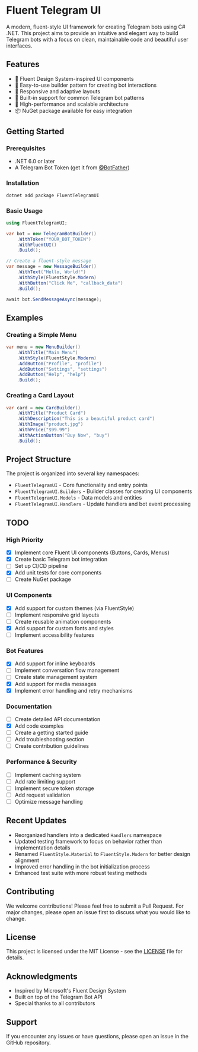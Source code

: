 # Fluent Telegram UI

A modern, fluent-style UI framework for creating Telegram bots using C# .NET. This project aims to provide an intuitive and elegant way to build Telegram bots with a focus on clean, maintainable code and beautiful user interfaces.

## Features

- 🎨 Fluent Design System-inspired UI components
- 🔧 Easy-to-use builder pattern for creating bot interactions
- 📱 Responsive and adaptive layouts
- 🎯 Built-in support for common Telegram bot patterns
- 🚀 High-performance and scalable architecture
- 📦 NuGet package available for easy integration

## Getting Started

### Prerequisites

- .NET 6.0 or later
- A Telegram Bot Token (get it from [@BotFather](https://t.me/botfather))

### Installation

```bash
dotnet add package FluentTelegramUI
```

### Basic Usage

```csharp
using FluentTelegramUI;

var bot = new TelegramBotBuilder()
    .WithToken("YOUR_BOT_TOKEN")
    .WithFluentUI()
    .Build();

// Create a fluent-style message
var message = new MessageBuilder()
    .WithText("Hello, World!")
    .WithStyle(FluentStyle.Modern)
    .WithButton("Click Me", "callback_data")
    .Build();

await bot.SendMessageAsync(message);
```

## Examples

### Creating a Simple Menu

```csharp
var menu = new MenuBuilder()
    .WithTitle("Main Menu")
    .WithStyle(FluentStyle.Modern)
    .AddButton("Profile", "profile")
    .AddButton("Settings", "settings")
    .AddButton("Help", "help")
    .Build();
```

### Creating a Card Layout

```csharp
var card = new CardBuilder()
    .WithTitle("Product Card")
    .WithDescription("This is a beautiful product card")
    .WithImage("product.jpg")
    .WithPrice("$99.99")
    .WithActionButton("Buy Now", "buy")
    .Build();
```

## Project Structure

The project is organized into several key namespaces:

- `FluentTelegramUI` - Core functionality and entry points
- `FluentTelegramUI.Builders` - Builder classes for creating UI components
- `FluentTelegramUI.Models` - Data models and entities
- `FluentTelegramUI.Handlers` - Update handlers and bot event processing

## TODO

### High Priority
- [x] Implement core Fluent UI components (Buttons, Cards, Menus)
- [x] Create basic Telegram bot integration
- [ ] Set up CI/CD pipeline
- [x] Add unit tests for core components
- [ ] Create NuGet package

### UI Components
- [x] Add support for custom themes (via FluentStyle)
- [ ] Implement responsive grid layouts
- [ ] Create reusable animation components
- [x] Add support for custom fonts and styles
- [ ] Implement accessibility features

### Bot Features
- [x] Add support for inline keyboards
- [ ] Implement conversation flow management
- [ ] Create state management system
- [x] Add support for media messages
- [x] Implement error handling and retry mechanisms

### Documentation
- [ ] Create detailed API documentation
- [x] Add code examples
- [ ] Create a getting started guide
- [ ] Add troubleshooting section
- [ ] Create contribution guidelines

### Performance & Security
- [ ] Implement caching system
- [ ] Add rate limiting support
- [ ] Implement secure token storage
- [ ] Add request validation
- [ ] Optimize message handling

## Recent Updates

- Reorganized handlers into a dedicated `Handlers` namespace
- Updated testing framework to focus on behavior rather than implementation details
- Renamed `FluentStyle.Material` to `FluentStyle.Modern` for better design alignment
- Improved error handling in the bot initialization process
- Enhanced test suite with more robust testing methods

## Contributing

We welcome contributions! Please feel free to submit a Pull Request. For major changes, please open an issue first to discuss what you would like to change.

## License

This project is licensed under the MIT License - see the [LICENSE](LICENSE) file for details.

## Acknowledgments

- Inspired by Microsoft's Fluent Design System
- Built on top of the Telegram Bot API
- Special thanks to all contributors

## Support

If you encounter any issues or have questions, please open an issue in the GitHub repository. 